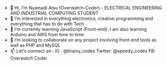 - 👋 Hi, I’m Nyamadi Atsu (Overwatch-Coder) - ELECTRICAL ENGINEERING AND INDUSTRIAL COMPUTING STUDENT
- 👀 I’m interested in everything electronics, creative programming
     and everything that has to do with Tech 
- 🌱 I’m currently learning JavaScript (Front-end). 
     I am also learning Arduino and AWS from time to time.
- 💞️ I’m looking to collaborate on any project involving front-end tools as well as PHP and MySQL
- 📫 Let's connect on :
     IG : @brainy_codes
     Twitter: @speedy_codes
     FB: Overwatch Coder

<!---
overwatch-coder/overwatch-coder is a ✨ special ✨ repository because its `README.md` (this file) appears on your GitHub profile.
You can click the Preview link to take a look at your changes.
--->
